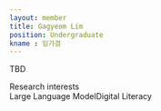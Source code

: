 ```yaml
---
layout: member
title: Gagyeom Lim
position: Undergraduate
kname : 임가겸
---
```


TBD

<div class="head">Research interests</div>
<span class="badge badge-info">Large Language Model</span><span class="badge badge-info">Digital Literacy</span>